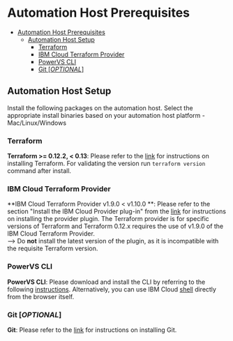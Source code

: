 # Automation Host Prerequisites
- [Automation Host Prerequisites](#automation-host-prerequisites)
  - [Automation Host Setup](#automation-host-setup)
    - [Terraform](#terraform)
    - [IBM Cloud Terraform Provider](#ibm-cloud-terraform-provider)
    - [PowerVS CLI](#powervs-cli)
    - [Git [*OPTIONAL*]](#git-optional)

## Automation Host Setup

Install the following packages on the automation host. Select the appropriate install binaries based on your automation host platform - Mac/Linux/Windows

### Terraform

**Terraform >= 0.12.2, < 0.13**: Please refer to the [link](https://learn.hashicorp.com/terraform/getting-started/install.html) for instructions on installing Terraform. For validating the version run `terraform version` command after install.

### IBM Cloud Terraform Provider

**IBM Cloud Terraform Provider v1.9.0 < v1.10.0 **: Please refer to the section "Install the IBM Cloud Provider plug-in" from the [link](https://cloud.ibm.com/docs/terraform?topic=terraform-getting-started#install) for instructions on installing the provider plugin. The Terraform provider is for specific versions of Terraform and Terraform 0.12.x requires the use of v1.9.0 of the IBM Cloud Terraform Provider.  
--> Do **not** install the latest version of the plugin, as it is incompatible with the requisite Terraform version.

### PowerVS CLI

**PowerVS CLI**: Please download and install the CLI by referring to the following [instructions](https://cloud.ibm.com/docs/power-iaas-cli-plugin?topic=power-iaas-cli-plugin-power-iaas-cli-reference). Alternatively, you can use IBM Cloud [shell](https://cloud.ibm.com/shell) directly from the browser itself.

### Git [*OPTIONAL*]

**Git**: Please refer to the [link](https://git-scm.com/book/en/v2/Getting-Started-Installing-Git) for instructions on installing Git.
